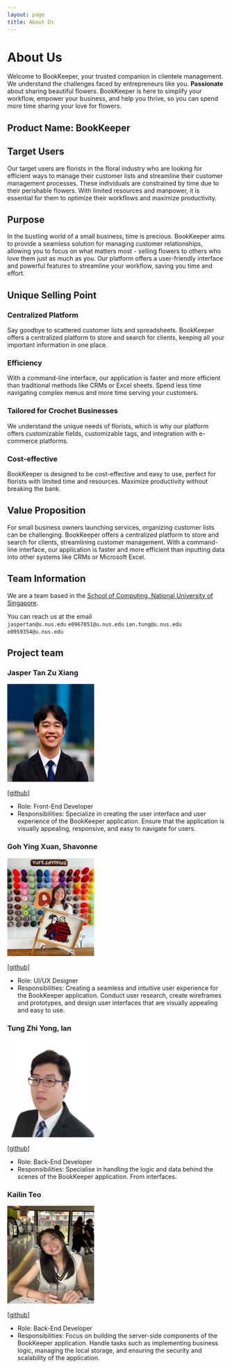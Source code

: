```yaml
---
layout: page
title: About Us
---
```


# About Us

Welcome to BookKeeper, your trusted companion in clientele management. We understand the
challenges faced by entrepreneurs like you. **Passionate** about sharing beautiful flowers.
BookKeeper is here to simplify your workflow, empower your business, and help you thrive, so you can spend more time
sharing your love for flowers.

## Product Name: BookKeeper

## Target Users

Our target users are florists in the floral industry who are looking for efficient ways to manage their
customer lists and streamline their customer management processes. These individuals are constrained by time due to
their perishable flowers. With limited resources and manpower, it is essential for them to optimize their workflows and
maximize productivity.

## Purpose

In the bustling world of a small business, time is precious. BookKeeper aims to provide a seamless solution for managing
customer relationships, allowing you to focus on what matters most - selling flowers to others who love them just as
much as you. Our platform offers a user-friendly interface and powerful features to streamline your workflow, saving
you time and effort.

## Unique Selling Point

### Centralized Platform

Say goodbye to scattered customer lists and spreadsheets. BookKeeper offers a centralized platform to store and search
for clients, keeping all your important information in one place.

### Efficiency

With a command-line interface, our application is faster and more efficient than traditional methods like CRMs or
Excel sheets. Spend less time navigating complex menus and more time serving your customers.

### Tailored for Crochet Businesses

We understand the unique needs of florists, which is why our platform offers customizable fields, customizable
tags, and integration with e-commerce platforms.

### Cost-effective

BookKeeper is designed to be cost-effective and easy to use, perfect for florists with limited time and resources.
Maximize productivity without breaking the bank.

## Value Proposition

For small business owners launching services, organizing customer lists can be challenging. BookKeeper offers a
centralized platform to store and search for clients, streamlining customer management. With a command-line interface,
our application is faster and more efficient than inputting data into other systems like CRMs or Microsoft Excel.

## Team Information

We are a team based in the [School of Computing, National University of Singapore](http://www.comp.nus.edu.sg).

You can reach us at the email  
`jaspertan@u.nus.edu` `e0967851@u.nus.edu` `ian.tung@u.nus.edu` `e0959354@u.nus.edu`

## Project team

### Jasper Tan Zu Xiang

<img src="images/jaspertzx.png" width="200px" height="225px">

[[github](https://github.com/Jaspertzx)]

* Role: Front-End Developer
* Responsibilities: Specialize in creating the user interface and user experience of the BookKeeper application. Ensure
  that the application is visually appealing, responsive, and easy to navigate for users.

### Goh Ying Xuan, Shavonne

<img src="images/shavonneg.png" width="200px" height="225px">

[[github](http://github.com/shavonneg)]

* Role: UI/UX Designer
* Responsibilities: Creating a seamless and intuitive user experience for the BookKeeper application. Conduct user
  research, create wireframes and prototypes, and design user interfaces that are visually appealing and easy to use.

### Tung Zhi Yong, Ian

<img src="images/rertyy.png" width="200px" height="225px">

[[github](http://github.com/rertyy)]

* Role: Back-End Developer
* Responsibilities: Specialise in handling the logic and data behind the scenes of the BookKeeper application. From
  interfaces.

### Kailin Teo

<img src="images/kailinteoo.png" width="200px" height="225px">

[[github](http://github.com/kailinteoo)]

* Role: Back-End Developer
* Responsibilities: Focus on building the server-side components of the BookKeeper application. Handle tasks such as
  implementing business logic, managing the local storage, and ensuring the security and scalability of the application. 
